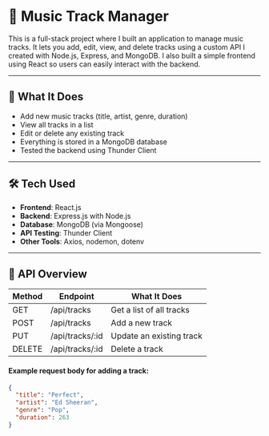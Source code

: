 # 🎵 Music Track Manager

This is a full-stack project where I built an application to manage music tracks. It lets you add, edit, view, and delete tracks using a custom API I created with Node.js, Express, and MongoDB. I also built a simple frontend using React so users can easily interact with the backend.

---

## 🔧 What It Does

- Add new music tracks (title, artist, genre, duration)
- View all tracks in a list
- Edit or delete any existing track
- Everything is stored in a MongoDB database
- Tested the backend using Thunder Client

---

## 🛠 Tech Used

- **Frontend**: React.js
- **Backend**: Express.js with Node.js
- **Database**: MongoDB (via Mongoose)
- **API Testing**: Thunder Client
- **Other Tools**: Axios, nodemon, dotenv

---

## 📌 API Overview

| Method | Endpoint             | What It Does              |
|--------|----------------------|----------------------------|
| GET    | /api/tracks          | Get a list of all tracks  |
| POST   | /api/tracks          | Add a new track           |
| PUT    | /api/tracks/:id      | Update an existing track  |
| DELETE | /api/tracks/:id      | Delete a track            |

#### Example request body for adding a track:
```json
{
  "title": "Perfect",
  "artist": "Ed Sheeran",
  "genre": "Pop",
  "duration": 263
}
